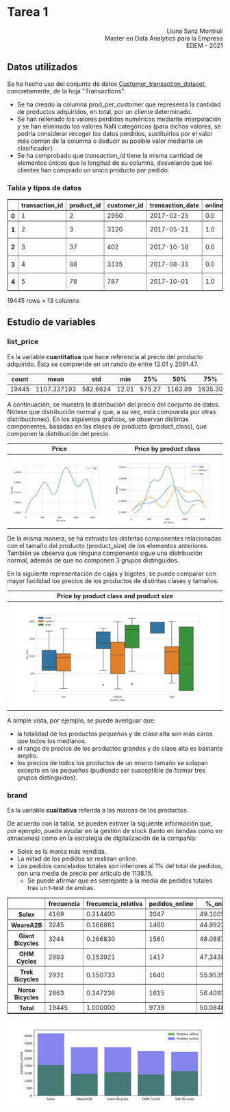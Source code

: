 # Tarea 1

<div style="text-align: right"> Lluna Sanz Montrull </div>
<div style="text-align: right"> Master en Data Analytics para la Empresa </div>
<div style="text-align: right"> EDEM - 2021 </div>

## Datos utilizados

Se ha hecho uso del conjunto de datos [Customer_transaction_dataset](https://www.kaggle.com/archit9406/customer-transaction-dataset), concretamente, de la hoja "Transactions".
- Se ha creado la columna prod_per_customer que representa la cantidad de productos adquiridos, en total, por un cliente determinado.
- Se han rellenado los valores perdidos numéricos mediante interpolación y se han eliminado los valores NaN categóricos (para dichos valores, se podría considerar recoger los datos perdidos, sustituirlos por el valor más común de la columna o deducir su posible valor mediante un clasificador).
- Se ha comprobado que *transaction_id* tiene la misma cantidad de elementos únicos que la longitud de su columna, desvelando que los clientes han comprado un único producto por pedido.

### Tabla y tipos de datos

<div>
<style scoped>
    .dataframe tbody tr th:only-of-type {
        vertical-align: middle;
    }

    .dataframe tbody tr th {
        vertical-align: top;
    }

    .dataframe thead th {
        text-align: right;
    }
</style>
<table border="1" class="dataframe">
  <thead>
    <tr style="text-align: right;">
      <th></th>
      <th>transaction_id</th>
      <th>product_id</th>
      <th>customer_id</th>
      <th>transaction_date</th>
      <th>online_order</th>
      <th>order_status</th>
      <th>brand</th>
      <th>product_line</th>
      <th>product_class</th>
      <th>product_size</th>
      <th>list_price</th>
      <th>standard_cost</th>
      <th>product_first_sold_date</th>
    </tr>
  </thead>
  <tbody>
    <tr>
      <th>0</th>
      <td>1</td>
      <td>2</td>
      <td>2950</td>
      <td>2017-02-25</td>
      <td>0.0</td>
      <td>Approved</td>
      <td>Solex</td>
      <td>Standard</td>
      <td>medium</td>
      <td>medium</td>
      <td>71.49</td>
      <td>53.62</td>
      <td>41245.0</td>
    </tr>
    <tr>
      <th>1</th>
      <td>2</td>
      <td>3</td>
      <td>3120</td>
      <td>2017-05-21</td>
      <td>1.0</td>
      <td>Approved</td>
      <td>Trek Bicycles</td>
      <td>Standard</td>
      <td>medium</td>
      <td>large</td>
      <td>2091.47</td>
      <td>388.92</td>
      <td>41701.0</td>
    </tr>
    <tr>
      <th>2</th>
      <td>3</td>
      <td>37</td>
      <td>402</td>
      <td>2017-10-16</td>
      <td>0.0</td>
      <td>Approved</td>
      <td>OHM Cycles</td>
      <td>Standard</td>
      <td>low</td>
      <td>medium</td>
      <td>1793.43</td>
      <td>248.82</td>
      <td>36361.0</td>
    </tr>
    <tr>
      <th>3</th>
      <td>4</td>
      <td>88</td>
      <td>3135</td>
      <td>2017-08-31</td>
      <td>0.0</td>
      <td>Approved</td>
      <td>Norco Bicycles</td>
      <td>Standard</td>
      <td>medium</td>
      <td>medium</td>
      <td>1198.46</td>
      <td>381.10</td>
      <td>36145.0</td>
    </tr>
    <tr>
      <th>4</th>
      <td>5</td>
      <td>78</td>
      <td>787</td>
      <td>2017-10-01</td>
      <td>1.0</td>
      <td>Approved</td>
      <td>Giant Bicycles</td>
      <td>Standard</td>
      <td>medium</td>
      <td>large</td>
      <td>1765.30</td>
      <td>709.48</td>
      <td>42226.0</td>
    </tr>
  </tbody>
</table>
<p>19445 rows × 13 columns</p>
</div>


## Estudio de variables

### list_price
Es la variable **cuantitativa** que hace referencia al precio del producto adquirido. Ésta se comprende en un rando de entre 12.01 y 2091.47.

count | mean | std | min | 25% | 50% | 75% | max |
:----:|:------------:|:--------:|:-----:|:------:|:-------:|:-------:|:-------:|
19445 | 1107.337193  | 582.6624 | 12.01 | 575.27 | 1163.89 | 1635.30 | 2091.47 |

A continuación, se muestra la distribución del precio del conjunto de datos. Nótese que distribución normal y que, a su vez, está compuesta por otras distribuciones). En los siguientes gráficos, se observan distintas componentes, basadas en las clases de producto (product_class), que componen la distribución del precio.

Price             |  Price by product class
:-------------------------:|:-------------------------:
![](images/ax_00.svg)  |  ![](images/ax_01.svg)

De la misma manera, se ha extraído las distintas componentes relacionadas con el tamaño del producto (product_size) de los elementos anteriores. También se observa que ninguna componente sigue una distribución normal, además de que no componen 3 grupos distinguidos.

En la siguiente representación de cajas y bigotes, se puede comparar con mayor facilidad los precios de los productos de distintas clases y tamaños.

Price by product class and product size |
:-------------------------:|
![](images/ax_03.svg)|

A simple vista, por ejemplo, se puede averiguar que:
- la totalidad de los productos pequeños y de clase alta son más caros que todos los medianos.
- el rango de precios de los productos grandes y de clase alta es bastante amplio.
- los precios de todos los productos de un mismo tamaño se solapan excepto en los pequeños (pudiendo ser susceptible de formar tres grupos distinguidos).

### brand
Es la variable **cualitativa** referida a las marcas de los productos.

De acuerdo con la tabla, se pueden extraer la siguiente información que, por ejemplo, puede ayudar en la gestión de stock (tanto en tiendas como en almacenes) como en la estrategia de digitalización de la compañía:
- Solex es la marca más vendida.
- La mitad de los pedidos se realizan online.
- Los pedidos cancelados totales son inferiores al 1% del total de pedidos, con una media de precio por artículo de 1138.15.
  - Se puede afirmar que es semejante a la media de pedidos totales tras un t-test de ambas.

<div>
  <style scoped>
    .dataframe tbody tr th:only-of-type {
        vertical-align: middle;
    }

    .dataframe tbody tr th {
        vertical-align: top;
    }

    .dataframe thead th {
        text-align: right;
    }
  </style>
<table border="1" class="dataframe">
  <thead>
    <tr style="text-align: right;">
      <th></th>
      <th>frecuencia</th>
      <th>frecuencia_relativa</th>
      <th>pedidos_online</th>
      <th>%_online</th>
      <th>pedidos_aprob</th>
      <th>pedidos_cancel</th>
      <th>%_cancelados</th>
    </tr>
  </thead>
  <tbody>
    <tr>
      <th>Solex</th>
      <td>4169</td>
      <td>0.214400</td>
      <td>2047</td>
      <td>49.100504</td>
      <td>4128</td>
      <td>41</td>
      <td>0.983449</td>
    </tr>
    <tr>
      <th>WeareA2B</th>
      <td>3245</td>
      <td>0.166881</td>
      <td>1460</td>
      <td>44.992296</td>
      <td>2906</td>
      <td>25</td>
      <td>0.770416</td>
    </tr>
    <tr>
      <th>Giant Bicycles</th>
      <td>3244</td>
      <td>0.166830</td>
      <td>1560</td>
      <td>48.088779</td>
      <td>2967</td>
      <td>26</td>
      <td>0.801480</td>
    </tr>
    <tr>
      <th>OHM Cycles</th>
      <td>2993</td>
      <td>0.153921</td>
      <td>1417</td>
      <td>47.343802</td>
      <td>2840</td>
      <td>23</td>
      <td>0.768460</td>
    </tr>
    <tr>
      <th>Trek Bicycles</th>
      <td>2931</td>
      <td>0.150733</td>
      <td>1640</td>
      <td>55.953599</td>
      <td>3217</td>
      <td>27</td>
      <td>0.921187</td>
    </tr>
    <tr>
      <th>Norco Bicycles</th>
      <td>2863</td>
      <td>0.147236</td>
      <td>1615</td>
      <td>56.409361</td>
      <td>3215</td>
      <td>30</td>
      <td>1.047852</td>
    </tr>
    <tr>
      <th>Total</th>
      <td>19445</td>
      <td>1.000000</td>
      <td>9739</td>
      <td>50.084855</td>
      <td>19273</td>
      <td>172</td>
      <td>0.884546</td>
    </tr>
  </tbody>
</table>
</div>

<img src="images/ax_05.svg" alt="drawing" width="800"/>
